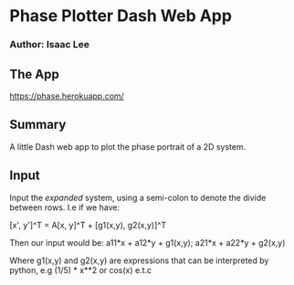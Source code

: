 # Phase Plotter Dash Web App

### Author: Isaac Lee

## The App
https://phase.herokuapp.com/

## Summary
A little Dash web app to plot the phase portrait of a 2D system.

## Input
Input the *expanded* system, using a semi-colon
to denote the divide between rows. I.e if we have:    

\[x', y'\]^T = A\[x, y\]^T + \[g1(x,y), g2(x,y)\]^T 
     
Then our input would be:
a11\*x + a12\*y + g1(x,y); a21\*x + a22\*y + g2(x,y)  

Where g1(x,y) and g2(x,y) are expressions that can be 
interpreted by python, e.g (1/5) \* x\*\*2 or cos(x) e.t.c

